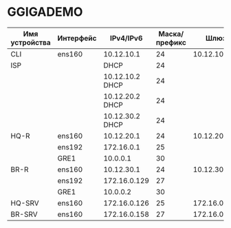 # GGIGADEMO

| Имя устройства | Интерфейс | IPv4/IPv6 | Маска/префикс | Шлюз |
| ----------- | ----------- | ----------------- | ----- | --------------- |
| CLI         | ens160      | 10.12.10.1        |  24   |  10.12.10.2     |
| ISP         |             | DHCP              |  24   |                 |
|             |             | 10.12.10.2 DHCP   |  24   |                 |
|             |             | 10.12.20.2 DHCP   |  24   |                 |
|             |             | 10.12.30.2 DHCP   |  24   |                 |
| HQ-R        | ens160      | 10.12.20.1        |  24   |  10.12.20.2     |
|             | ens192      | 172.16.0.1        |  25   |    |
|             | GRE1        | 10.0.0.1          |  30   |    |
| BR-R        | ens160      | 10.12.30.1        |  24   |  10.12.30.2     |
|             | ens192      | 172.16.0.129      |  27   |    |
|             | GRE1        | 10.0.0.2          |  30   |    |
| HQ-SRV      | ens160      | 172.16.0.126      |  25   | 172.16.0.1      |
| BR-SRV      | ens160      | 172.16.0.158      |  27   | 172.16.0.129    |
